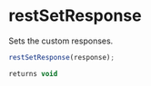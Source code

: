 # restSetResponse

 Sets the custom responses.

```javascript
restSetResponse(response);
```

```javascript
returns void
```
